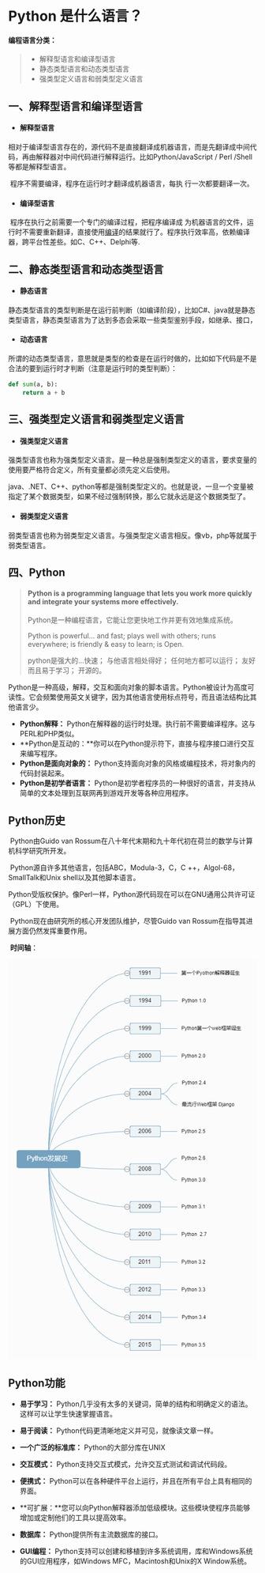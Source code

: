 # Python 是什么语言？

#### 编程语言分类：

>- 解释型语言和编译型语言
>- 静态类型语言和动态类型语言
>- 强类型定义语言和弱类型定义语言

## 一、解释型语言和编译型语言

* #### 解释型语言

​        相对于编译型语言存在的，源代码不是直接翻译成机器语言，而是先翻译成中间代码，再由解释器对中间代码进行解释运行。比如Python/JavaScript / Perl /Shell等都是解释型语言。

​	程序不需要编译，程序在运行时才翻译成机器语言，每执 行一次都要翻译一次。

* #### 编译型语言

​        程序在执行之前需要一个专门的编译过程，把程序编译成 为机器语言的文件，运行时不需要重新翻译，直接使用[编译](http://baike.baidu.com/item/%E7%BC%96%E8%AF%91)的结果就行了。程序执行效率高，依赖编译器，跨平台性差些。如C、C++、Delphi等.



## 二、静态类型语言和动态类型语言

* #### 静态语言

​        静态类型语言的类型判断是在运行前判断（如编译阶段），比如C#、java就是静态类型语言，静态类型语言为了达到多态会采取一些类型鉴别手段，如继承、接口，

* #### 动态语言

​        所谓的动态类型语言，意思就是类型的检查是在运行时做的，比如如下代码是不是合法的要到运行时才判断（注意是运行时的类型判断）：

```python
def sum(a, b):
    return a + b
```

## 三、强类型定义语言和弱类型定义语言

* #### 强类型定义语言

​        强类型语言也称为强类型定义语言。是一种总是强制类型定义的语言，要求变量的使用要严格符合定义，所有变量都必须先定义后使用。

​        java、.NET、C++、python等都是强制类型定义的。也就是说，一旦一个变量被指定了某个数据类型，如果不经过强制转换，那么它就永远是这个数据类型了。

* #### 弱类型定义语言

​        弱类型语言也称为弱类型定义语言。与强类型定义语言相反。像vb，php等就属于弱类型语言。



## 四、Python

>#### Python is a programming language that lets you work more quickly and integrate your systems more effectively.
>
>Python是一种编程语言，它能让您更快地工作并更有效地集成系统。
>
>Python is powerful... and fast; 
>plays well with others; 
>runs everywhere; 
>is friendly & easy to learn; 
>is Open.
>
>python是强大的…快速；
>与他语言相处得好；
>任何地方都可以运行；
>友好而且易于学习；
>开源的。

​	Python是一种高级，解释，交互和面向对象的脚本语言。Python被设计为高度可读性。它会频繁使用英文关键字，因为其他语言使用标点符号，而且语法结构比其他语言少。

* **Python解释：** Python在解释器的运行时处理。执行前不需要编译程序。这与PERL和PHP类似。
* **Python是互动的：**你可以在Python提示符下，直接与程序接口进行交互来编写程序。
* **Python是面向对象的：** Python支持面向对象的风格或编程技术，将对象内的代码封装起来。
* **Python是初学者语言：** Python是初学者程序员的一种很好的语言，并支持从简单的文本处理到互联网再到游戏开发等各种应用程序。

## Python历史

​        Python由Guido van Rossum在八十年代末期和九十年代初在荷兰的数学与计算机科学研究所开发。

​        Python源自许多其他语言，包括ABC，Modula-3，C，C ++，Algol-68，SmallTalk和Unix shell以及其他脚本语言。

​        Python受版权保护。像Perl一样，Python源代码现在可以在GNU通用公共许可证（GPL）下使用。

​        Python现在由研究所的核心开发团队维护，尽管Guido van Rossum在指导其进展方面仍然发挥重要作用。

​	**时间轴**：

![Python发展历史](./images/Python发展史.png)

## Python功能

* **易于学习：** Python几乎没有太多的关键词，简单的结构和明确定义的语法。这样可以让学生快速掌握语言。
* **易于阅读：** Python代码更清晰地定义并可见，就像读文章一样。
* **一个广泛的标准库：** Python的大部分库在UNIX
* **交互模式：** Python支持交互式模式，允许交互式测试和调试代码段。
* **便携式：** Python可以在各种硬件平台上运行，并且在所有平台上具有相同的界面。
* **可扩展：**您可以向Python解释器添加低级模块。这些模块使程序员能够增加或定制他们的工具以提高效率。
* **数据库：** Python提供所有主流数据库的接口。
* **GUI编程：** Python支持可以创建和移植到许多系统调用，库和Windows系统的GUI应用程序，如Windows MFC，Macintosh和Unix的X Window系统。

  ​